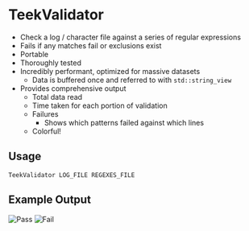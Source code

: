 # TeekValidator
- Check a log / character file against a series of regular expressions
- Fails if any matches fail or exclusions exist
- Portable
- Thoroughly tested
- Incredibly performant, optimized for massive datasets
    - Data is buffered once and referred to with `std::string_view`
- Provides comprehensive output
    - Total data read
    - Time taken for each portion of validation
    - Failures
        - Shows which patterns failed against which lines
    - Colorful!

## Usage
```
TeekValidator LOG_FILE REGEXES_FILE
```

## Example Output
![Pass](https://i.imgur.com/uOL91Qt.png)
![Fail](https://i.imgur.com/OGymPZc.png)